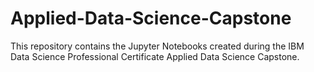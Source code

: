 # Applied-Data-Science-Capstone
This repository contains the Jupyter Notebooks created during the IBM Data Science Professional Certificate Applied Data Science Capstone.
